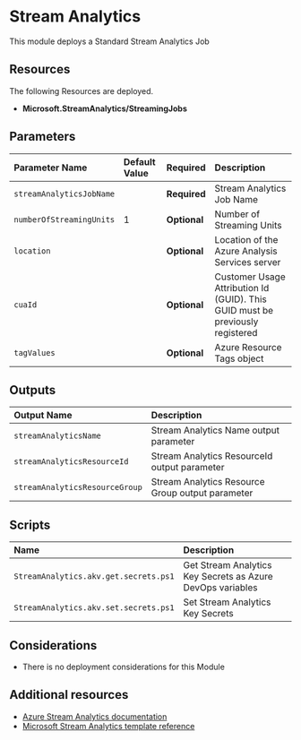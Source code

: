 # Stream Analytics

This module deploys a Standard Stream Analytics Job

## Resources

The following Resources are deployed.

+ **Microsoft.StreamAnalytics/StreamingJobs**

## Parameters

| Parameter Name | Default Value | Required | Description |
| :-             | :-            | :-       |:-           |
| `streamAnalyticsJobName` || **Required** | Stream Analytics Job Name
| `numberOfStreamingUnits` | 1 | **Optional** | Number of Streaming Units
| `location` || **Optional** | Location of the Azure Analysis Services server
| `cuaId` || **Optional** | Customer Usage Attribution Id (GUID). This GUID must be previously registered
| `tagValues` || **Optional** | Azure Resource Tags object

## Outputs

| Output Name | Description |
| :-          | :-          |
| `streamAnalyticsName` | Stream Analytics Name output parameter
| `streamAnalyticsResourceId` | Stream Analytics ResourceId output parameter
| `streamAnalyticsResourceGroup` | Stream Analytics Resource Group output parameter

## Scripts

| Name | Description |
| :-   | :-          |
| `StreamAnalytics.akv.get.secrets.ps1` | Get Stream Analytics Key Secrets as Azure DevOps variables
| `StreamAnalytics.akv.set.secrets.ps1` | Set Stream Analytics Key Secrets

## Considerations

+ There is no deployment considerations for this Module

## Additional resources

+ [Azure Stream Analytics documentation](https://docs.microsoft.com/en-us/azure/stream-analytics/)
+ [Microsoft Stream Analytics template reference](https://docs.microsoft.com/en-us/azure/templates/microsoft.streamanalytics/allversions)
